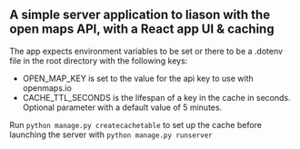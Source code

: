 ## A simple server application to liason with the open maps API, with a React app UI & caching

The app expects environment variables to be set or there to be a .dotenv file in the root directory with the following keys:

* OPEN_MAP_KEY is set to the value for the api key to use with openmaps.io
* CACHE_TTL_SECONDS is the lifespan of a key in the cache in seconds. Optional parameter with a default value of 5 minutes.

Run `python manage.py createcachetable` to set up the cache before launching the server with `python manage.py runserver`
